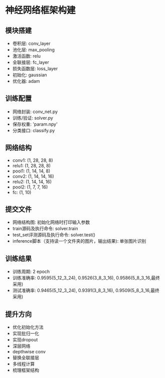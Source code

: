 # 神经网络框架构建

## 模块搭建
- 卷积层: conv_layer
- 池化层: max_pooling
- 激活函数: relu
- 全联接层: fc_layer
- 损失函数层: loss_layer
- 初始化: gaussian
- 优化器: adam

## 训练配置
- 网络封装: conv_net.py
- 训练/验证: solver.py
- 保存权重: 'param.npy'
- 分类接口: classify.py

## 网络结构
- conv1: (1, 28, 28, 8)
- relu1: (1, 28, 28, 8)
- pool1: (1, 14, 14, 8)
- conv2: (1, 14, 14, 16)
- relu2: (1, 14, 14, 16)
- pool2: (1, 7, 7, 16)
- fc: (1, 10)

## 提交文件
- 网络结构图: 初始化网络时打印输入参数
- train源码及执行命令: solver.train
- test_set评测源码及执行命令: solver.test()
- inference脚本（支持读一个文件夹的图片，输出结果): 单张图片识别

## 训练结果
- 训练周期: 2 epoch
- 训练准确率: 0.9595(5_12_3_24), 0.9526(3_8_3_16), 0.9586(5_8_3_16,最终采用)
- 测试准确率: 0.9465(5_12_3_24), 0.9391(3_8_3_16), 0.9509(5_8_3_16,最终采用)

## 提升方向
- 优化初始化方法
- 实现批归一化
- 实现dropout
- 深层网络
- depthwise conv
- 替换全联接层
- 多线程计算
- 梳理框架结构
